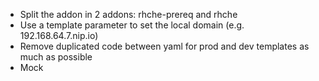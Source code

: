 - Split the addon in 2 addons: rhche-prereq and rhche
- Use a template parameter to set the local domain (e.g. 192.168.64.7.nip.io)
- Remove duplicated code between yaml for prod and dev templates as much as possible
- Mock 
